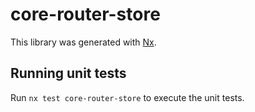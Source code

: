# core-router-store

This library was generated with [Nx](https://nx.dev).

## Running unit tests

Run `nx test core-router-store` to execute the unit tests.
